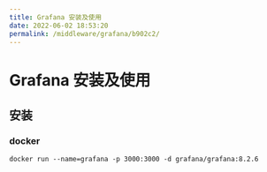 ```yaml
---
title: Grafana 安装及使用
date: 2022-06-02 18:53:20
permalink: /middleware/grafana/b902c2/
---
```


# Grafana 安装及使用

## 安装

### docker

```shell
docker run --name=grafana -p 3000:3000 -d grafana/grafana:8.2.6
```